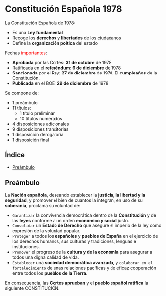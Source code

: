 # Constitución Española 1978

La Constitución Española de 1978:
-  Es una **Ley fundamental**
- Recoge los **derechos** y **libertades** de los ciudadanos
- Define la **organización poltica** del estado

Fechas <span style="color: red">importantes</span>:
- **Aprobada** por las Cortes: **31 de octubre** de 1978
- Ratificada en el **referéndum**: **6 de diciembre** de 1978
- **Sancionada** por el Rey: **27 de diciembre** de 1978. El **cumpleaños** de la Constitución.
- **Publicada** en el BOE: **29 de diciembre** de 1978

Se compone de:
* 1 preámbulo
* 11 títulos:
  * 1 título preliminar
  * 10 títulos numerados
* 4 disposiciones adicionales
* 9 disposiciones transitorias
* 1 disposición derogatoria
* 1 disposición final

## Índice

* [Preámbulo](#preámbulo)

## Preámbulo

La **Nación española**, deseando establecer la **justicia, la libertad y la seguridad**, y promover el bien de cuantos la integran, en uso de su **soberanía**, proclama su voluntad de:

* `Garantizar` la convivencia democrática dentro de la **Constitución** y de las **leyes** conforme a un orden **económico y social** justo.
* `Consolidar` un **Estado de Derecho** que asegure el imperio de la ley como expresión de la voluntad popular.
* `Proteger` a todos los **españoles** y **pueblos de España** en el ejercicio de los derechos humanos, sus culturas y tradiciones, lenguas e instituciones.
* `Promover` el progreso de la **cultura y de la economía** para asegurar a todos una digna calidad de vida.
* `Establecer` una **sociedad democrática avanzada**, y `colaborar en el fortalecimiento` de unas relaciones pacíficas y de eficaz cooperación entre todos los **pueblos de la Tierra**.

En consecuencia, las **Cortes aprueban** y el **pueblo español ratifica** la siguiente CONSTITUCIÓN.
